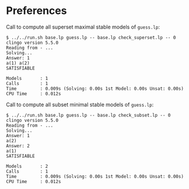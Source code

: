 # Preferences 

Call to compute all superset maximal stable models of `guess.lp`:

    $ ../../run.sh base.lp guess.lp -- base.lp check_superset.lp -- 0
    clingo version 5.5.0
    Reading from - ...
    Solving...
    Answer: 1
    a(1) a(2)
    SATISFIABLE

    Models       : 1
    Calls        : 1
    Time         : 0.009s (Solving: 0.00s 1st Model: 0.00s Unsat: 0.00s)
    CPU Time     : 0.012s

Call to compute all subset minimal stable models of `guess.lp`:

    $ ../../run.sh base.lp guess.lp -- base.lp check_subset.lp -- 0
    clingo version 5.5.0
    Reading from - ...
    Solving...
    Answer: 1
    a(2)
    Answer: 2
    a(1)
    SATISFIABLE

    Models       : 2
    Calls        : 1
    Time         : 0.009s (Solving: 0.00s 1st Model: 0.00s Unsat: 0.00s)
    CPU Time     : 0.012s
